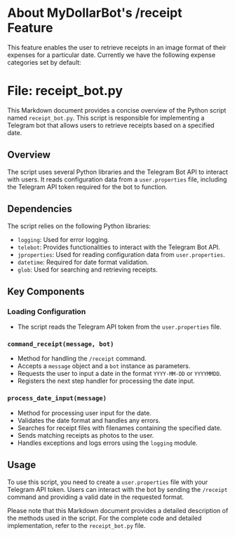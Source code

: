 # About MyDollarBot's /receipt Feature
This feature enables the user to retrieve receipts in an image format of their expenses for a particular date.
Currently we have the following expense categories set by default:

# File: receipt_bot.py

This Markdown document provides a concise overview of the Python script named `receipt_bot.py`. This script is responsible for implementing a Telegram bot that allows users to retrieve receipts based on a specified date.

## Overview
The script uses several Python libraries and the Telegram Bot API to interact with users. It reads configuration data from a `user.properties` file, including the Telegram API token required for the bot to function.

## Dependencies
The script relies on the following Python libraries:
- `logging`: Used for error logging.
- `telebot`: Provides functionalities to interact with the Telegram Bot API.
- `jproperties`: Used for reading configuration data from `user.properties`.
- `datetime`: Required for date format validation.
- `glob`: Used for searching and retrieving receipts.

## Key Components
### Loading Configuration
- The script reads the Telegram API token from the `user.properties` file.

### `command_receipt(message, bot)`
- Method for handling the `/receipt` command.
- Accepts a `message` object and a `bot` instance as parameters.
- Requests the user to input a date in the format `YYYY-MM-DD` or `YYYYMMDD`.
- Registers the next step handler for processing the date input.

### `process_date_input(message)`
- Method for processing user input for the date.
- Validates the date format and handles any errors.
- Searches for receipt files with filenames containing the specified date.
- Sends matching receipts as photos to the user.
- Handles exceptions and logs errors using the `logging` module.

## Usage
To use this script, you need to create a `user.properties` file with your Telegram API token. Users can interact with the bot by sending the `/receipt` command and providing a valid date in the requested format.

Please note that this Markdown document provides a detailed description of the methods used in the script. For the complete code and detailed implementation, refer to the `receipt_bot.py` file.
